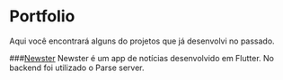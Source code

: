 # Portfolio

Aqui você encontrará alguns do projetos que já desenvolvi no passado.



###[Newster]("https://github.com/joaoarmando/newster")
Newster é um app de notícias desenvolvido em Flutter. No backend foi utilizado o Parse server.

